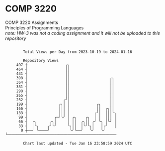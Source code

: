 # COMP 3220
COMP 3220 Assignments  
Principles of Programming Languages  
*note: HW-3 was not a coding assignment and it will not be uploaded to this repository*  

```

        Total Views per Day from 2023-10-19 to 2024-01-16

        Repository Views
     497 ┼                 ╭╮
     464 ┤                 ││
     431 ┤                 ││
     398 ┤                 ││                  ╭╮
     364 ┤                 ││                  ││
     331 ┤                 ││                  ││
     298 ┤                 ││                  ││
     265 ┤                 ││                  ││
     232 ┤                ╭╯│                  ││
     199 ┤              ╭╮│ │            ╭╮    ││
     166 ┤              │││ │            ││  ╭╮││
     133 ┤              │││ │           ╭╯│  │││╰╮
      99 ┤            ╭─╯╰╯ │ ╭╮    ╭╮  │ │  │││ │
      66 ┤  ╭╮      ╭╮│     │ ││  ╭╮││ ╭╯ ╰╮ │╰╯ │
      33 ┤  │╰╮    ╭╯╰╯     ╰╮││  │╰╯╰╮│   │╭╯   │
       0 ┼──╯ ╰────╯         ╰╯╰──╯   ╰╯   ╰╯    ╰─────────────────────────────────────────────────

        Chart last updated - Tue Jan 16 23:58:59 2024 UTC
        
```
